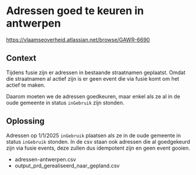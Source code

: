 ﻿# Adressen goed te keuren in antwerpen

https://vlaamseoverheid.atlassian.net/browse/GAWR-6690

## Context
Tijdens fusie zijn er adressen in bestaande straatnamen geplaatst.
Omdat die straatnamen al actief zijn is er geen event die via fusie komt om het actief te maken.

Daarom moeten we de adressen goedkeuren, maar enkel als ze al in de oude gemeente in status `inGebruik` zijn stonden.

## Oplossing

Adressen op 1/1/2025 `inGebruik` plaatsen als ze in de oude gemeente in status `inGebruik` stonden.
In de csv staan ook adressen die al goedgekeurd zijn via fusie events, deze zullen dus idempotent zijn en geen event gooien.

* adressen-antwerpen.csv
* output_prd_gerealiseerd_naar_gepland.csv